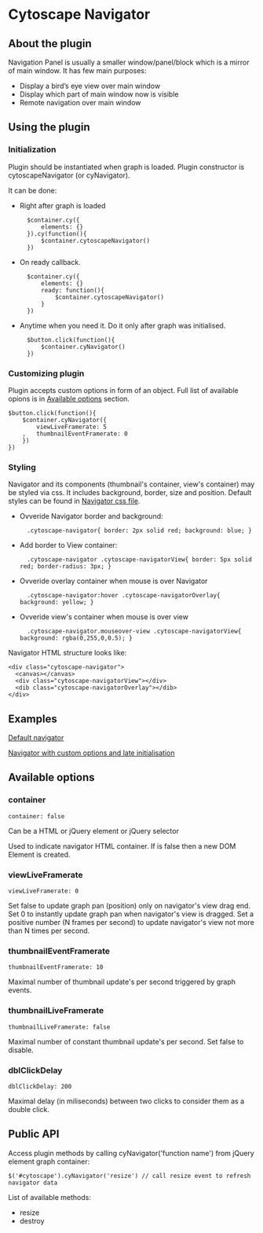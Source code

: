 # Cytoscape Navigator

## About the plugin

Navigation Panel is usually a smaller window/panel/block which is a mirror of main window. It has few main purposes:

* Display a bird’s eye view over main window
* Display which part of main window now is visible
* Remote navigation over main window

## Using the plugin

### Initialization

Plugin should be instantiated when graph is loaded. Plugin constructor is cytoscapeNavigator (or cyNavigator).

It can be done: 

* Right after graph is loaded

        $container.cy({
            elements: {}
        }).cy(function(){
            $container.cytoscapeNavigator()
        })
* On ready callback.

        $container.cy({
            elements: {}
            ready: function(){
                $container.cytoscapeNavigator()
            } 
        })
* Anytime when you need it. Do it only after graph was initialised. 

        $button.click(function(){
            $container.cyNavigator()
        })
        
### Customizing plugin

Plugin accepts custom options in form of an object. Full list of available opions is in [Available options](#available-options) section.

    $button.click(function(){
        $container.cyNavigator({
            viewLiveFramerate: 5
        ,   thumbnailEventFramerate: 0
        })
    })
        
### Styling

Navigator and its components (thumbnail's container, view's container) may be styled via css.
It includes background, border, size and position. Default styles can be found in [Navigator css file](https://github.com/bumbu/cytoscape.js/blob/navigator/src/plugins/jquery.cytoscape-navigator.css).

* Ovveride Navigator border and background:

        .cytoscape-navigator{ border: 2px solid red; background: blue; }
* Add border to View container:

        .cytoscape-navigator .cytoscape-navigatorView{ border: 5px solid red; border-radius: 3px; }
* Ovveride overlay container when mouse is over Navigator

        .cytoscape-navigator:hover .cytoscape-navigatorOverlay{ background: yellow; }
* Ovveride view's container when mouse is over view

        .cytoscape-navigator.mouseover-view .cytoscape-navigatorView{ background: rgba(0,255,0,0.5); }

Navigator HTML structure looks like:

    <div class="cytoscape-navigator">
      <canvas></canvas>
      <div class="cytoscape-navigatorView"></div>
      <dib class="cytoscape-navigatorOverlay"></dib>
    </div>

## Examples

[Default navigator](http://jsbin.com/EbIT/latest/edit)

[Navigator with custom options and late initialisation](http://jsbin.com/EMELiQI/1/edit)

## Available options

### container 
    container: false
    
Can be a HTML or jQuery element or jQuery selector

Used to indicate navigator HTML container. If is false then a new DOM Element is created.
    
### viewLiveFramerate
    viewLiveFramerate: 0
    
Set false to update graph pan (position) only on navigator's view drag end.
Set 0 to instantly update graph pan when navigator's view is dragged.
Set a positive number (N frames per second) to update navigator's view not more than N times per second.

### thumbnailEventFramerate
    thumbnailEventFramerate: 10
    
Maximal number of thumbnail update's per second triggered by graph events.

### thumbnailLiveFramerate
    thumbnailLiveFramerate: false
    
Maximal number of constant thumbnail update's per second. Set false to disable.

### dblClickDelay
    dblClickDelay: 200
    
Maximal delay (in miliseconds) between two clicks to consider them as a double click.

## Public API

Access plugin methods by calling cyNavigator('function name') from jQuery element graph container:

    $('#cytoscape').cyNavigator('resize') // call resize event to refresh navigator data
    
List of available methods:
* resize
* destroy
